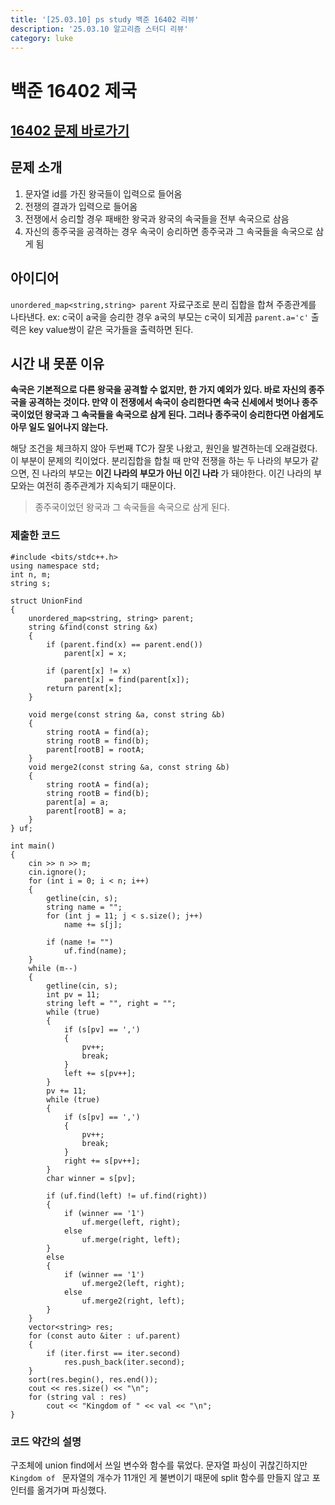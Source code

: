 ```yaml
---
title: '[25.03.10] ps study 백준 16402 리뷰'
description: '25.03.10 알고리즘 스터디 리뷰'
category: luke
---
```


# 백준 16402 제국

## [16402 문제 바로가기](https://www.acmicpc.net/problem/16402)

## 문제 소개

1. 문자열 id를 가진 왕국들이 입력으로 들어옴
2. 전쟁의 결과가 입력으로 들어옴
3. 전쟁에서 승리할 경우 패배한 왕국과 왕국의 속국들을 전부 속국으로 삼음
4. 자신의 종주국을 공격하는 경우 속국이 승리하면 종주국과 그 속국들을 속국으로 삼게 됨

## 아이디어

`unordered_map<string,string> parent` 자료구조로 분리 집합을 합쳐 주종관계를 나타낸다.
ex: c국이 a국을 승리한 경우 a국의 부모는 c국이 되게끔 `parent.a='c'`
출력은 key value쌍이 같은 국가들을 출력하면 된다.

## 시간 내 못푼 이유

**속국은 기본적으로 다른 왕국을 공격할 수 없지만, 한 가지 예외가 있다. 바로 자신의 종주국을 공격하는 것이다. 만약 이 전쟁에서 속국이 승리한다면 속국 신세에서 벗어나 종주국이었던 왕국과 그 속국들을 속국으로 삼게 된다. 그러나 종주국이 승리한다면 아쉽게도 아무 일도 일어나지 않는다.**

해당 조건을 체크하지 않아 두번째 TC가 잘못 나왔고, 원인을 발견하는데 오래걸렸다.
이 부분이 문제의 킥이었다.
분리집합을 합칠 때 만약 전쟁을 하는 두 나라의 부모가 같으면, 진 나라의 부모는 **이긴 나라의 부모가 아닌 이긴 나라** 가 돼야한다.
이긴 나라의 부모와는 여전히 종주관계가 지속되기 때문이다.

> 종주국이었던 왕국과 그 속국들을 속국으로 삼게 된다.

### 제출한 코드

```
#include <bits/stdc++.h>
using namespace std;
int n, m;
string s;

struct UnionFind
{
    unordered_map<string, string> parent;
    string &find(const string &x)
    {
        if (parent.find(x) == parent.end())
            parent[x] = x;

        if (parent[x] != x)
            parent[x] = find(parent[x]);
        return parent[x];
    }

    void merge(const string &a, const string &b)
    {
        string rootA = find(a);
        string rootB = find(b);
        parent[rootB] = rootA;
    }
    void merge2(const string &a, const string &b)
    {
        string rootA = find(a);
        string rootB = find(b);
        parent[a] = a;
        parent[rootB] = a;
    }
} uf;

int main()
{
    cin >> n >> m;
    cin.ignore();
    for (int i = 0; i < n; i++)
    {
        getline(cin, s);
        string name = "";
        for (int j = 11; j < s.size(); j++)
            name += s[j];

        if (name != "")
            uf.find(name);
    }
    while (m--)
    {
        getline(cin, s);
        int pv = 11;
        string left = "", right = "";
        while (true)
        {
            if (s[pv] == ',')
            {
                pv++;
                break;
            }
            left += s[pv++];
        }
        pv += 11;
        while (true)
        {
            if (s[pv] == ',')
            {
                pv++;
                break;
            }
            right += s[pv++];
        }
        char winner = s[pv];

        if (uf.find(left) != uf.find(right))
        {
            if (winner == '1')
                uf.merge(left, right);
            else
                uf.merge(right, left);
        }
        else
        {
            if (winner == '1')
                uf.merge2(left, right);
            else
                uf.merge2(right, left);
        }
    }
    vector<string> res;
    for (const auto &iter : uf.parent)
    {
        if (iter.first == iter.second)
            res.push_back(iter.second);
    }
    sort(res.begin(), res.end());
    cout << res.size() << "\n";
    for (string val : res)
        cout << "Kingdom of " << val << "\n";
}
```

### 코드 약간의 설명

구조체에 union find에서 쓰일 변수와 함수를 묶었다.
문자열 파싱이 귀찮긴하지만 `Kingdom of ` 문자열의 개수가 11개인 게 불변이기 때문에 split 함수를 만들지 않고 포인터를 옮겨가며 파싱했다.
